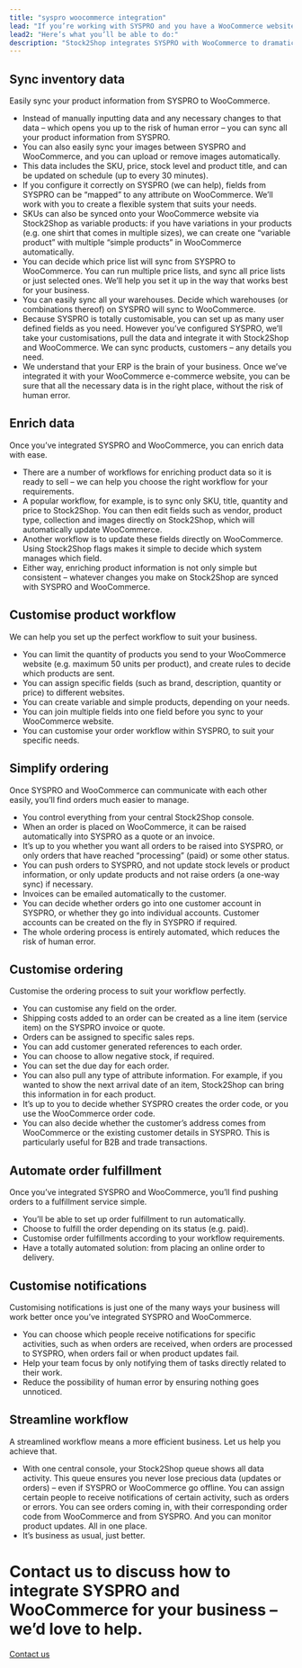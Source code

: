 ```yaml
---
title: "syspro woocommerce integration"
lead: "If you’re working with SYSPRO and you have a WooCommerce website, it’s really important that they can communicate with each other. That’s how Stock2Shop can help. We improve your workflow and efficiency by integrating with SYSPRO and WooCommerce. You won’t believe how much a SYSPRO WooCommerce integration simplifies your business."
lead2: "Here’s what you’ll be able to do:"
description: "Stock2Shop integrates SYSPRO with WooCommerce to dramatically improve your workflow. Sync inventory data, automate orders, streamline workflow and more. Find out how we can tailor a SYSPRO WooCommerce integration to suit your business."
---
```


Sync inventory data
-------------------

Easily sync your product information from SYSPRO to WooCommerce.

*   Instead of manually inputting data and any necessary changes to that data – which opens you up to the risk of human error – you can sync all your product information from SYSPRO.
*   You can also easily sync your images between SYSPRO and WooCommerce, and you can upload or remove images automatically.
*   This data includes the SKU, price, stock level and product title, and can be updated on schedule (up to every 30 minutes).
*   If you configure it correctly on SYSPRO (we can help), fields from SYSPRO can be “mapped” to any attribute on WooCommerce. We’ll work with you to create a flexible system that suits your needs.
*   SKUs can also be synced onto your WooCommerce website via Stock2Shop as variable products: if you have variations in your products (e.g. one shirt that comes in multiple sizes), we can create one “variable product” with multiple “simple products” in WooCommerce automatically.
*   You can decide which price list will sync from SYSPRO to WooCommerce. You can run multiple price lists, and sync all price lists or just selected ones. We’ll help you set it up in the way that works best for your business.
*   You can easily sync all your warehouses. Decide which warehouses (or combinations thereof) on SYSPRO will sync to WooCommerce.
*   Because SYSPRO is totally customisable, you can set up as many user defined fields as you need. However you’ve configured SYSPRO, we’ll take your customisations, pull the data and integrate it with Stock2Shop and WooCommerce. We can sync products, customers – any details you need.
*   We understand that your ERP is the brain of your business. Once we’ve integrated it with your WooCommerce e-commerce website, you can be sure that all the necessary data is in the right place, without the risk of human error.

Enrich data
-----------

Once you’ve integrated SYSPRO and WooCommerce, you can enrich data with ease.

*   There are a number of workflows for enriching product data so it is ready to sell – we can help you choose the right workflow for your requirements.
*   A popular workflow, for example, is to sync only SKU, title, quantity and price to Stock2Shop. You can then edit fields such as vendor, product type, collection and images directly on Stock2Shop, which will automatically update WooCommerce.
*   Another workflow is to update these fields directly on WooCommerce. Using Stock2Shop flags makes it simple to decide which system manages which field.
*   Either way, enriching product information is not only simple but consistent – whatever changes you make on Stock2Shop are synced with SYSPRO and WooCommerce.

Customise product workflow
--------------------------

We can help you set up the perfect workflow to suit your business.

*   You can limit the quantity of products you send to your WooCommerce website (e.g. maximum 50 units per product), and create rules to decide which products are sent.
*   You can assign specific fields (such as brand, description, quantity or price) to different websites.
*   You can create variable and simple products, depending on your needs.
*   You can join multiple fields into one field before you sync to your WooCommerce website.
*   You can customise your order workflow within SYSPRO, to suit your specific needs.

Simplify ordering
-----------------

Once SYSPRO and WooCommerce can communicate with each other easily, you’ll find orders much easier to manage.

*   You control everything from your central Stock2Shop console.
*   When an order is placed on WooCommerce, it can be raised automatically into SYSPRO as a quote or an invoice.
*   It’s up to you whether you want all orders to be raised into SYSPRO, or only orders that have reached “processing” (paid) or some other status.
*   You can push orders to SYSPRO, and not update stock levels or product information, or only update products and not raise orders (a one-way sync) if necessary.
*   Invoices can be emailed automatically to the customer.
*   You can decide whether orders go into one customer account in SYSPRO, or whether they go into individual accounts. Customer accounts can be created on the fly in SYSPRO if required.
*   The whole ordering process is entirely automated, which reduces the risk of human error.

Customise ordering
------------------

Customise the ordering process to suit your workflow perfectly.

*   You can customise any field on the order.
*   Shipping costs added to an order can be created as a line item (service item) on the SYSPRO invoice or quote.
*   Orders can be assigned to specific sales reps.
*   You can add customer generated references to each order.
*   You can choose to allow negative stock, if required.
*   You can set the due day for each order.
*   You can also pull any type of attribute information. For example, if you wanted to show the next arrival date of an item, Stock2Shop can bring this information in for each product.
*   It’s up to you to decide whether SYSPRO creates the order code, or you use the WooCommerce order code.
*   You can also decide whether the customer’s address comes from WooCommerce or the existing customer details in SYSPRO. This is particularly useful for B2B and trade transactions.

Automate order fulfillment
--------------------------

Once you’ve integrated SYSPRO and WooCommerce, you’ll find pushing orders to a fulfillment service simple.

*   You’ll be able to set up order fulfillment to run automatically.
*   Choose to fulfill the order depending on its status (e.g. paid).
*   Customise order fulfillments according to your workflow requirements.
*   Have a totally automated solution: from placing an online order to delivery.

Customise notifications
-----------------------

Customising notifications is just one of the many ways your business will work better once you’ve integrated SYSPRO and WooCommerce.

*   You can choose which people receive notifications for specific activities, such as when orders are received, when orders are processed to SYSPRO, when orders fail or when product updates fail.
*   Help your team focus by only notifying them of tasks directly related to their work.
*   Reduce the possibility of human error by ensuring nothing goes unnoticed.

Streamline workflow
-------------------

A streamlined workflow means a more efficient business. Let us help you achieve that.

*   With one central console, your Stock2Shop queue shows all data activity. This queue ensures you never lose precious data (updates or orders) – even if SYSPRO or WooCommerce go offline. You can assign certain people to receive notifications of certain activity, such as orders or errors. You can see orders coming in, with their corresponding order code from WooCommerce and from SYSPRO. And you can monitor product updates. All in one place.
*   It’s business as usual, just better.

Contact us to discuss how to integrate SYSPRO and WooCommerce for your business – we’d love to help.
====================================================================================================

[Contact us](/contact-us "Contact Stock2Shop")
